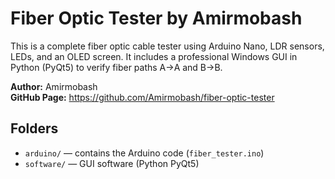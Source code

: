 
# Fiber Optic Tester by Amirmobash

This is a complete fiber optic cable tester using Arduino Nano, LDR sensors, LEDs, and an OLED screen.
It includes a professional Windows GUI in Python (PyQt5) to verify fiber paths A→A and B→B.

**Author:** Amirmobash  
**GitHub Page:** https://github.com/Amirmobash/fiber-optic-tester

## Folders

- `arduino/` — contains the Arduino code (`fiber_tester.ino`)
- `software/` — GUI software (Python PyQt5)
